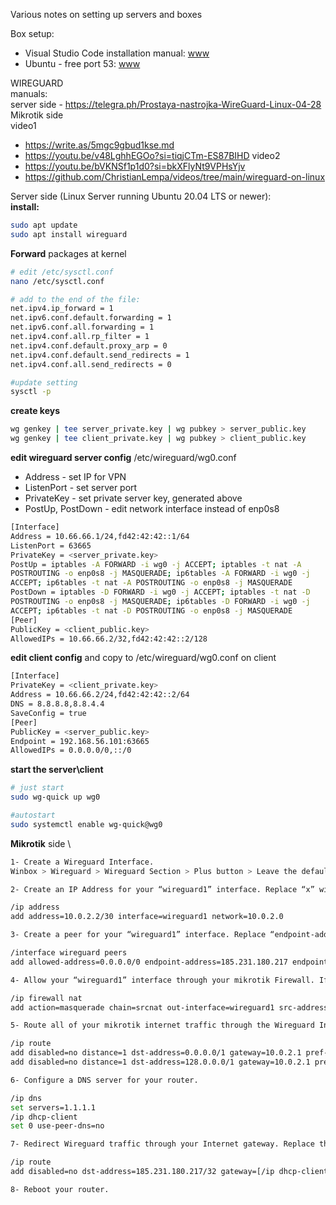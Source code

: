 Various notes on setting up servers and boxes

Box setup:
* Visual Studio Code installation manual: [www](https://learningorbis.com/gcc-gdb-installation-on-windows/)
* Ubuntu - free port 53: [www](https://andreyex.ru/ubuntu/kak-osvobodit-port-53-ispolzuemyj-systemd-resolved-v-ubuntu/)


WIREGUARD \
manuals: \
server side  - https://telegra.ph/Prostaya-nastrojka-WireGuard-Linux-04-28 \
Mikrotik side \
video1 
- https://write.as/5mgc9gbud1kse.md 
- https://youtu.be/v48LghhEGOo?si=tiqjCTm-ES87BIHD 
video2 
- https://youtu.be/bVKNSf1p1d0?si=bkXFlyNt9VPHsYjv 
- https://github.com/ChristianLempa/videos/tree/main/wireguard-on-linux 

Server side (Linux Server running Ubuntu 20.04 LTS or newer): \
**install:**
```bash
sudo apt update
sudo apt install wireguard
```
**Forward** packages at kernel 
```bash
# edit /etc/sysctl.conf
nano /etc/sysctl.conf

# add to the end of the file:
net.ipv4.ip_forward = 1
net.ipv6.conf.default.forwarding = 1
net.ipv6.conf.all.forwarding = 1
net.ipv4.conf.all.rp_filter = 1
net.ipv4.conf.default.proxy_arp = 0
net.ipv4.conf.default.send_redirects = 1
net.ipv4.conf.all.send_redirects = 0

#update setting
sysctl -p
```

**create keys**
```bash
wg genkey | tee server_private.key | wg pubkey > server_public.key
wg genkey | tee client_private.key | wg pubkey > client_public.key
```

**edit wireguard server config** /etc/wireguard/wg0.conf
- Address - set IP for VPN
- ListenPort  - set server port
- PrivateKey  - set private server key, generated above
- PostUp, PostDown - edit network interface instead of enp0s8
```bash
[Interface]
Address = 10.66.66.1/24,fd42:42:42::1/64
ListenPort = 63665
PrivateKey = <server_private.key>
PostUp = iptables -A FORWARD -i wg0 -j ACCEPT; iptables -t nat -A
POSTROUTING -o enp0s8 -j MASQUERADE; ip6tables -A FORWARD -i wg0 -j
ACCEPT; ip6tables -t nat -A POSTROUTING -o enp0s8 -j MASQUERADE
PostDown = iptables -D FORWARD -i wg0 -j ACCEPT; iptables -t nat -D
POSTROUTING -o enp0s8 -j MASQUERADE; ip6tables -D FORWARD -i wg0 -j
ACCEPT; ip6tables -t nat -D POSTROUTING -o enp0s8 -j MASQUERADE
[Peer]
PublicKey = <client_public.key>
AllowedIPs = 10.66.66.2/32,fd42:42:42::2/128 
```
**edit client config** and copy to /etc/wireguard/wg0.conf on client
```bash
[Interface]
PrivateKey = <client_private.key>
Address = 10.66.66.2/24,fd42:42:42::2/64
DNS = 8.8.8.8,8.8.4.4
SaveConfig = true
[Peer]
PublicKey = <server_public.key>
Endpoint = 192.168.56.101:63665
AllowedIPs = 0.0.0.0/0,::/0
```
**start the server\client**
```bash
# just start
sudo wg-quick up wg0

#autostart
sudo systemctl enable wg-quick@wg0

```

**Mikrotik** side \
```bash
1- Create a Wireguard Interface.
Winbox > Wireguard > Wireguard Section > Plus button > Leave the default “wireguard1” name > Enter your Client Private Key from the configuration file > Click OK.

2- Create an IP Address for your “wireguard1” interface. Replace “x” with the values from your “Address” field in the config file.

/ip address
add address=10.0.2.2/30 interface=wireguard1 network=10.0.2.0

3- Create a peer for your “wireguard1” interface. Replace “endpoint-address”, “endpoint-port” and “public-key” values with the values from your config file.

/interface wireguard peers
add allowed-address=0.0.0.0/0 endpoint-address=185.231.180.217 endpoint-port=38032 interface=wireguard1 persistent-keepalive=25s public-key=“Server Public Key”

4- Allow your “wireguard1” interface through your mikrotik Firewall. If you are not using the default Mikrotik network IP range, replace the “src-address” value with your network range of choice.

/ip firewall nat
add action=masquerade chain=srcnat out-interface=wireguard1 src-address=192.168.88.0/24

5- Route all of your mikrotik internet traffic through the Wireguard Interface. Replace “x” with the values from your “Address” field in the config file.

/ip route
add disabled=no distance=1 dst-address=0.0.0.0/1 gateway=10.0.2.1 pref-src=“” routing-table=main scope=30 suppress-hw-offload=no target-scope=10
add disabled=no distance=1 dst-address=128.0.0.0/1 gateway=10.0.2.1 pref-src=“” routing-table=main scope=30 suppress-hw-offload=no target-scope=10

6- Configure a DNS server for your router.

/ip dns
set servers=1.1.1.1
/ip dhcp-client
set 0 use-peer-dns=no

7- Redirect Wireguard traffic through your Internet gateway. Replace the “x.x.x.x” with your Endpoint Address from your config file.

/ip route
add disabled=no dst-address=185.231.180.217/32 gateway=[/ip dhcp-client get [find interface=ether1] gateway] routing-table=main suppress-hw-offload=no

8- Reboot your router.
```
